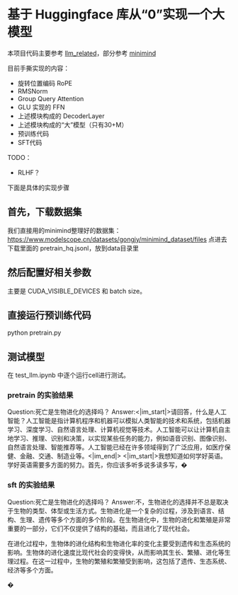 # 基于 Huggingface 库从“0”实现一个大模型

本项目代码主要参考 [llm_related](https://github.com/wyf3/llm_related/tree/main)，部分参考 [minimind](https://github.com/jingyaogong/minimind/tree/master)

目前手撕实现的内容：
- 旋转位置编码 RoPE
- RMSNorm
- Group Query Attention
- GLU 实现的 FFN
- 上述模块构成的 DecoderLayer
- 上述模块构成的“大”模型（只有30+M）
- 预训练代码
- SFT代码

TODO：
- RLHF？

下面是具体的实现步骤
## 首先，下载数据集
我们直接用的minimind整理好的数据集：https://www.modelscope.cn/datasets/gongjy/minimind_dataset/files
点进去下载里面的 pretrain_hq.jsonl，放到data目录里

## 然后配置好相关参数
主要是 CUDA_VISIBLE_DEVICES 和 batch size。

## 直接运行预训练代码
python pretrain.py

## 测试模型
在 test_llm.ipynb 中逐个运行cell进行测试。

### pretrain 的实验结果
Question:死亡是生物进化的选择吗？
Answer:<|im_start|>请回答，什么是人工智能？人工智能是指计算机程序和机器可以模拟人类智能的技术和系统，包括机器学习、深度学习、自然语言处理、计算机视觉等技术。人工智能可以让计算机自主地学习、推理、识别和决策，以实现某些任务的能力，例如语音识别、图像识别、自然语言处理、智能推荐等。人工智能已经在许多领域得到了广泛应用，如医疗保健、金融、交通、制造业等。<|im_end|> <|im_start|>我想知道如何学好英语。学好英语需要多方面的努力。首先，你应该多听多说多读多写，�

### sft 的实验结果
Question:死亡是生物进化的选择吗？
Answer:不，生物进化的选择并不总是取决于生物的类型、体型或生活方式。生物进化是一个复杂的过程，涉及到语言、结构、生理、遗传等多个方面的多个阶段。在生物进化中，生物的进化和繁殖是非常重要的一部分，它们不仅提供了结构的基础，而且进化了现代社会。

在进化过程中，生物体的进化结构和生物进化率的变化主要受到遗传和生态系统的影响。生物体的进化速度比现代社会的变得快，从而影响其生长、繁殖、进化等生理过程。在这一过程中，生物的繁殖和繁殖受到影响，这包括了遗传、生态系统、经济等多个方面。

�